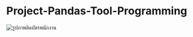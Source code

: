 # Project-Pandas-Tool-Programming




![รูปภาพติดบัตรพนักงาน](https://github.com/user-attachments/assets/e833d2c5-2dee-47ee-a904-8832ab85c0e4)
